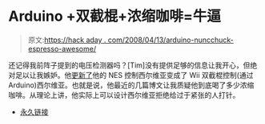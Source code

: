 # Arduino +双截棍+浓缩咖啡=牛逼

> 原文:[https://hack aday . com/2008/04/13/arduino-nuncchuck-espresso-awesome/](https://hackaday.com/2008/04/13/arduino-nunchuck-espresso-awesome/)

还记得我前阵子提到的电压检测器吗？[Tim]没有提供足够的信息让我开心，但绝对足以让我嫉妒。他[更新了](http://growdown.blogspot.com/2008/04/arduino-and-silvia-two-italians-one.html)他的 NES 控制西尔维亚变成了 Wii 双截棍控制(通过 Arduino)西尔维亚。也就是说，他最近的几篇博文让我质疑他到底喝了多少浓缩咖啡。从理论上讲，他实际上可以设计西尔维亚拒绝给过于紧张的人打针。

*   [永久链接](http://growdown.blogspot.com/2008/04/arduino-and-silvia-two-italians-one.html)